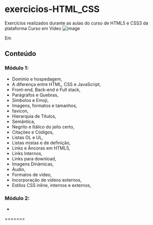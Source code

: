 # exercicios-HTML_CSS
Exercícios realizados durante as aulas do curso de HTML5 e CSS3 da plataforma Curso em Vídeo
![image](https://user-images.githubusercontent.com/88253809/155230104-debe6b75-14b7-4ffb-b02c-0c87026f13cc.png)

Em
## Conteúdo
### Módulo 1:
- Domínio e hospedagem, 
- A diferença entre HTML, CSS e JavaScript, 
- Front-end, Back-end e Full stack, 
- Parágrafos e Quebras, 
- Símbolos e Emoji, 
- Imagens, formatos e tamanhos, 
- favicon, 
- Hierarquia de Títulos, 
- Semântica, 
- Negrito e Itálico do jeito certo, 
- Citações e Códigos, 
- Listas OL e UL, 
- Listas mistas e de definição, 
- Links e Âncoras em HTML5, 
- Links Internos, 
- Links para download, 
- Imagens Dinâmicas, 
- Áudio, 
- Formatos de vídeo, 
- Incorporação de vídeos externos, 
- Estilos CSS inline, internos e externos, 

### Módulo 2:
- 

=======

